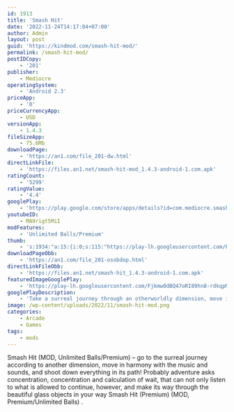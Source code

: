 ```yaml
---
id: 1913
title: 'Smash Hit'
date: '2022-11-24T14:17:04+07:00'
author: Admin
layout: post
guid: 'https://kindmod.com/smash-hit-mod/'
permalink: /smash-hit-mod/
postIDCopy:
    - '201'
publisher:
    - Mediocre
operatingSystem:
    - 'Android 2.3'
priceApp:
    - '0'
priceCurrencyApp:
    - USD
versionApp:
    - 1.4.3
fileSizeApp:
    - 75.6Mb
downloadPage:
    - 'https://an1.com/file_201-dw.html'
directLinkFile:
    - 'https://files.an1.net/smash-hit-mod_1.4.3-android-1.com.apk'
ratingCount:
    - '5299'
ratingValue:
    - '4.4'
googlePlay:
    - 'https://play.google.com/store/apps/details?id=com.mediocre.smashhit'
youtubeID:
    - MA9rigt5MiI
modFeatures:
    - 'Unlimited Balls/Premium'
thumb:
    - 's:1934:"a:15:{i:0;s:115:"https://play-lh.googleusercontent.com/RpILwPGO6CYdcWtgSeYqEkYmBuPblUYORsPqGi9kLzjAdgPuUHTtuGsJZZDzIVP5ULI=w526-h296";i:1;s:114:"https://play-lh.googleusercontent.com/ABOvb7nRrg6ECO-X8D8wt5nSFPbUjhaOosBeAhqD1TSbr3Ky4Sn9kXTcGJ2xySk8Ow=w526-h296";i:2;s:114:"https://play-lh.googleusercontent.com/CpwFvIEvC6TQlIBAtUQMP8AIWBrUnM_vk4KoT7D1sNdd_qQ6BFo5wOj213BpP48a9Q=w526-h296";i:3;s:115:"https://play-lh.googleusercontent.com/zvQ8q_puBGcyeOGtFEPO2zDCTSYsf9L7JS0UUb6HtWQoUWCSk1aLJM_r_kuJFNnY5v4=w526-h296";i:4;s:116:"https://play-lh.googleusercontent.com/zTln41HuyDIxOt_8Gqn2s-ccUGhxQtUewFnEgUiKPbGcxQ0CzuV5fCM0LuQ9NrJb0aWN=w526-h296";i:5;s:116:"https://play-lh.googleusercontent.com/eTvVYqLJdCDHBfxjVQ6su7rwxnL2BYCq-vSgKra2P3zYIqmMv1MpY8FwxMhhrkJyuAEf=w526-h296";i:6;s:116:"https://play-lh.googleusercontent.com/GcDCO6PRI-E0S_rOr2HVBhbkdOvzyOHhDB9QCx4sZ29b9dBFh4EZl0QqDXuYJxRvc0hw=w526-h296";i:7;s:116:"https://play-lh.googleusercontent.com/-igtHk6NWS9SBfEEk4KFLdjorwJMTYarnCNznF6FllLipor1Jzr5SionD1rucS2MhkrP=w526-h296";i:8;s:114:"https://play-lh.googleusercontent.com/arFa-dI4L079-GTtyT3h8Z_xUDjdj9gXm7lUiMXEF7X-mnVWF0Qx0lGQki1puRvjLQ=w526-h296";i:9;s:115:"https://play-lh.googleusercontent.com/VDBiI0HbX4t8ox1h5vgyhFJiak466uNP3ZUbOEIzDlPh5CRX8_3PCMsRz1qcD3Qm1TY=w526-h296";i:10;s:115:"https://play-lh.googleusercontent.com/WN1nyEjNosMmKgcGjSwfD3NHFoxpedD5ZGVcH3HX3nAFXENdA3Wh8g3tUEaR1_cvHds=w526-h296";i:11;s:115:"https://play-lh.googleusercontent.com/-1qLuommUpUseEa1wC8ZBa2ghyTxxlKuvR4BUgujmIiijuwxmxJeyvrqITKji1KFPqU=w526-h296";i:12;s:115:"https://play-lh.googleusercontent.com/vhXftw2tK5bRUKKYwesOFArPcufsI5DY-lQCy7OKd4bZz2efg3iWpK5ETMq_wFVI0Oc=w526-h296";i:13;s:116:"https://play-lh.googleusercontent.com/pZnYSoetzQF-TmN5iDL50aVnCTYA-7W7tZ2D5woDxiVcEgeE7gS7V0FT6uVmBspoyLr5=w526-h296";i:14;s:115:"https://play-lh.googleusercontent.com/h2yE8bl4eMCY4A7ndggXC2BMFnnBhn3gJSafQk2C_juQpGhhp0nU0wd7V85Iz-HbDzQ=w526-h296";}";'
downloadPageObb:
    - 'https://an1.com/file_201-osobdop.html'
directLinkFileObb:
    - 'https://files.an1.net/smash-hit_1.4.3-android-1.com.apk'
featuredImageGooglePlay:
    - 'https://play-lh.googleusercontent.com/Fjkmw0dBQ47oRI89hn8-rdkqpM4oKJ5_ht5tmye99msvCMd-Xz25fs5zQCiqJoINIZg'
googlePlayDescription:
    - 'Take a surreal journey through an otherworldly dimension, move in harmony with sound and music and smash everything in your path! This experience requires focus, concentration, and timing to not only travel as far as you can, but also break the beautiful glass objects that stand in your way.* Smash your way through a beautiful futuristic dimension, smashing obstacles and targets in your path and experiencing the best destruction physics on mobile devices.* Musically synchronized gameplay: music and audio effects change to suit each stage, obstacles move to each new tune.'
image: /wp-content/uploads/2022/11/smash-hit-mod.png
categories:
    - Arcade
    - Games
tags:
    - mods
---
```


Smash Hit (MOD, Unlimited Balls/Premium) – go to the surreal journey according to another dimension, move in harmony with the music and sounds, and shoot down everything in its path! Probably adventure asks concentration, concentration and calculation of wait, that can not only listen to what is allowed to continue, however, and make its way through the beautiful glass objects in your way Smash Hit (Premium) (MOD, Premium/Unlimited Balls) .